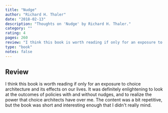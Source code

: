```yaml
---
title: "Nudge"
author: "Richard H. Thaler"
date: "2018-02-13"
description: "Thoughts on 'Nudge' by Richard H. Thaler."
category: ""
rating: 4
pages: 260
review: "I think this book is worth reading if only for an exposure to choice architecture and its effects on our lives. It was definitely enlightening to look at the outcomes of policies with and without nudges, and to realize the power that choice architects have over me. The content was a bit repetitive, but the book was short and interesting enough that I didn't really mind."
type: "book"
notes: false
---
```


## Review

I think this book is worth reading if only for an exposure to choice architecture and its effects on our lives. It was definitely enlightening to look at the outcomes of policies with and without nudges, and to realize the power that choice architects have over me. The content was a bit repetitive, but the book was short and interesting enough that I didn't really mind.

